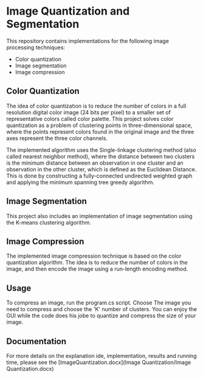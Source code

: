 # Image Quantization and Segmentation

This repository contains implementations for the following image processing techniques:
- Color quantization
- Image segmentation
- Image compression

## Color Quantization

The idea of color quantization is to reduce the number of colors in a full resolution digital color image (24 bits per pixel) to a smaller set of representative colors called color palette. This project solves color quantization as a problem of clustering points in three-dimensional space, where the points represent colors found in the original image and the three axes represent the three color channels.

The implemented algorithm uses the Single-linkage clustering method (also called nearest neighbor method), where the distance between two clusters is the minimum distance between an observation in one cluster and an observation in the other cluster, which is defined as the Euclidean Distance. This is done by constructing a fully-connected undirected weighted graph and applying the minimum spanning tree greedy algorithm.

## Image Segmentation

This project also includes an implementation of image segmentation using the K-means clustering algorithm.

## Image Compression

The implemented image compression technique is based on the color quantization algorithm. The idea is to reduce the number of colors in the image, and then encode the image using a run-length encoding method.

## Usage

To compress an image, run the program.cs script. Choose The image you need to compress and choose the 'K' number of clusters. You can enjoy the GUI while the code does his jobe to quantize and compress the size of your image.

## Documentation

For more details on the explanation ide, implementation, results and running time, please see the [ImageQuantization.docx](Image Quantization/Image Quantization.docx)
